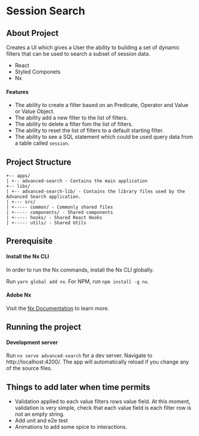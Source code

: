 # Session Search

## About Project

Creates a UI which gives a User the ability to building a set of dynamic filters that can be used to search a subset of session data.

- React
- Styled Componets
- Nx

#### Features
- The ability to create a filter based on an Predicate, Operator and Value or Value Object. 
- The ability add a new filter to the list of filters.
- The ability to delete a filter fom the list of filters.
- The ability to reset the list of filters to a default starting filter.
- The ability to see a SQL statement which could be used query data from a table called `session`.

## Project Structure

```
+-- apps/
| +-- advanced-search - Contains the main application
+-- libs/
| +-- advanced-search-lib/ - Contains the library files used by the Advanced Search application.
| +--- src/
| +----- common/ - Commonly shared files
| +----- components/ - Shared components
| +----- hooks/ - Shared React Hooks
| +----- utils/ - Shared Utils
```

## Prerequisite

#### Install the Nx CLI

In order to run the Nx commands, install the Nx CLI globally.

Run `yarn global add nx`. For NPM, run `npm install -g nx`.

#### Adobe Nx

Visit the [Nx Documentation](https://nx.dev) to learn more.

## Running the project

#### Development server

Run `nx serve advanced-search` for a dev server. Navigate to http://localhost:4200/. The app will automatically reload if you change any of the source files.

## Things to add later when time permits

- Validation applied to each value filters rows value field. At this moment, validation is very simple, check that each value field is each filter row is not an empty string.
- Add unit and e2e test
- Animations to add some spice to interactions.